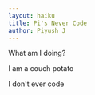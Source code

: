 ```yaml
---
layout: haiku
title: Pi's Never Code
author: Piyush J
---
```


What am I doing?

I am a couch potato

I don't ever code